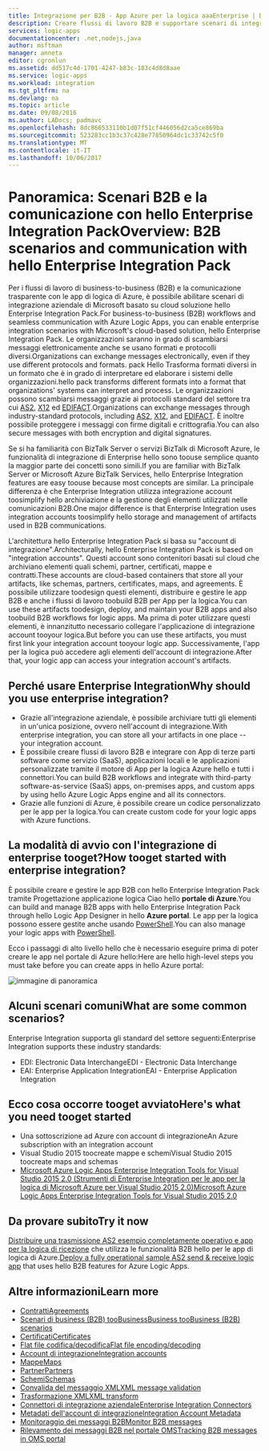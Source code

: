 ```yaml
---
title: Integrazione per B2B - App Azure per la logica aaaEnterprise | Documenti Microsoft
description: Creare flussi di lavoro B2B e supportare scenari di integrazione aziendale per App per la logica con hello Enterprise Integration Pack
services: logic-apps
documentationcenter: .net,nodejs,java
author: msftman
manager: anneta
editor: cgronlun
ms.assetid: dd517c4d-1701-4247-b83c-183c4d8d8aae
ms.service: logic-apps
ms.workload: integration
ms.tgt_pltfrm: na
ms.devlang: na
ms.topic: article
ms.date: 09/08/2016
ms.author: LADocs; padmavc
ms.openlocfilehash: 8dc866533110b1d07f51cf446056d2ca5ce869ba
ms.sourcegitcommit: 523283cc1b3c37c428e77850964dc1c33742c5f0
ms.translationtype: MT
ms.contentlocale: it-IT
ms.lasthandoff: 10/06/2017
---
```

# <a name="overview-b2b-scenarios-and-communication-with-hello-enterprise-integration-pack"></a><span data-ttu-id="ccc62-103">Panoramica: Scenari B2B e la comunicazione con hello Enterprise Integration Pack</span><span class="sxs-lookup"><span data-stu-id="ccc62-103">Overview: B2B scenarios and communication with hello Enterprise Integration Pack</span></span>

<span data-ttu-id="ccc62-104">Per i flussi di lavoro di business-to-business (B2B) e la comunicazione trasparente con le app di logica di Azure, è possibile abilitare scenari di integrazione aziendale di Microsoft basato su cloud soluzione hello Enterprise Integration Pack.</span><span class="sxs-lookup"><span data-stu-id="ccc62-104">For business-to-business (B2B) workflows and seamless communication with Azure Logic Apps, you can enable enterprise integration scenarios with Microsoft's cloud-based solution, hello Enterprise Integration Pack.</span></span> <span data-ttu-id="ccc62-105">Le organizzazioni saranno in grado di scambiarsi messaggi elettronicamente anche se usano formati e protocolli diversi.</span><span class="sxs-lookup"><span data-stu-id="ccc62-105">Organizations can exchange messages electronically, even if they use different protocols and formats.</span></span> <span data-ttu-id="ccc62-106">pack Hello Trasforma formati diversi in un formato che è in grado di interpretare ed elaborare i sistemi delle organizzazioni.</span><span class="sxs-lookup"><span data-stu-id="ccc62-106">hello pack transforms different formats into a format that organizations' systems can interpret and process.</span></span> <span data-ttu-id="ccc62-107">Le organizzazioni possono scambiarsi messaggi grazie ai protocolli standard del settore tra cui [AS2](../logic-apps/logic-apps-enterprise-integration-as2.md), [X12](logic-apps-enterprise-integration-x12.md) ed [EDIFACT](../logic-apps/logic-apps-enterprise-integration-edifact.md).</span><span class="sxs-lookup"><span data-stu-id="ccc62-107">Organizations can exchange messages through industry-standard protocols, including [AS2](../logic-apps/logic-apps-enterprise-integration-as2.md), [X12](logic-apps-enterprise-integration-x12.md), and [EDIFACT](../logic-apps/logic-apps-enterprise-integration-edifact.md).</span></span> <span data-ttu-id="ccc62-108">È inoltre possibile proteggere i messaggi con firme digitali e crittografia.</span><span class="sxs-lookup"><span data-stu-id="ccc62-108">You can also secure messages with both encryption and digital signatures.</span></span>

<span data-ttu-id="ccc62-109">Se si ha familiarità con BizTalk Server o servizi BizTalk di Microsoft Azure, le funzionalità di integrazione di Enterprise hello sono toouse semplice quanto la maggior parte dei concetti sono simili.</span><span class="sxs-lookup"><span data-stu-id="ccc62-109">If you are familiar with BizTalk Server or Microsoft Azure BizTalk Services, hello Enterprise Integration features are easy toouse because most concepts are similar.</span></span> <span data-ttu-id="ccc62-110">La principale differenza è che Enterprise Integration utilizza integrazione account toosimplify hello archiviazione e la gestione degli elementi utilizzati nelle comunicazioni B2B.</span><span class="sxs-lookup"><span data-stu-id="ccc62-110">One major difference is that Enterprise Integration uses integration accounts toosimplify hello storage and management of artifacts used in B2B communications.</span></span> 

<span data-ttu-id="ccc62-111">L'architettura hello Enterprise Integration Pack si basa su "account di integrazione".</span><span class="sxs-lookup"><span data-stu-id="ccc62-111">Architecturally, hello Enterprise Integration Pack is based on "integration accounts".</span></span> <span data-ttu-id="ccc62-112">Questi account sono contenitori basati sul cloud che archiviano elementi quali schemi, partner, certificati, mappe e contratti.</span><span class="sxs-lookup"><span data-stu-id="ccc62-112">These accounts are cloud-based containers that store all your artifacts, like schemas, partners, certificates, maps, and agreements.</span></span> <span data-ttu-id="ccc62-113">È possibile utilizzare toodesign questi elementi, distribuire e gestire le app B2B e anche i flussi di lavoro toobuild B2B per App per la logica.</span><span class="sxs-lookup"><span data-stu-id="ccc62-113">You can use these artifacts toodesign, deploy, and maintain your B2B apps and also toobuild B2B workflows for logic apps.</span></span> <span data-ttu-id="ccc62-114">Ma prima di poter utilizzare questi elementi, è innanzitutto necessario collegare l'applicazione di integrazione account tooyour logica.</span><span class="sxs-lookup"><span data-stu-id="ccc62-114">But before you can use these artifacts, you must first link your integration account tooyour logic app.</span></span> <span data-ttu-id="ccc62-115">Successivamente, l'app per la logica può accedere agli elementi dell'account di integrazione.</span><span class="sxs-lookup"><span data-stu-id="ccc62-115">After that, your logic app can access your integration account's artifacts.</span></span>

## <a name="why-should-you-use-enterprise-integration"></a><span data-ttu-id="ccc62-116">Perché usare Enterprise Integration</span><span class="sxs-lookup"><span data-stu-id="ccc62-116">Why should you use enterprise integration?</span></span>

* <span data-ttu-id="ccc62-117">Grazie all'integrazione aziendale, è possibile archiviare tutti gli elementi in un'unica posizione, ovvero nell'account di integrazione.</span><span class="sxs-lookup"><span data-stu-id="ccc62-117">With enterprise integration, you can store all your artifacts in one place -- your integration account.</span></span>
* <span data-ttu-id="ccc62-118">È possibile creare flussi di lavoro B2B e integrare con App di terze parti software come servizio (SaaS), applicazioni locali e le applicazioni personalizzate tramite il motore di App per la logica Azure hello e tutti i connettori.</span><span class="sxs-lookup"><span data-stu-id="ccc62-118">You can build B2B workflows and integrate with third-party software-as-service (SaaS) apps, on-premises apps, and custom apps by using hello Azure Logic Apps engine and all its connectors.</span></span>
* <span data-ttu-id="ccc62-119">Grazie alle funzioni di Azure, è possibile creare un codice personalizzato per le app per la logica.</span><span class="sxs-lookup"><span data-stu-id="ccc62-119">You can create custom code for your logic apps with Azure functions.</span></span>

## <a name="how-tooget-started-with-enterprise-integration"></a><span data-ttu-id="ccc62-120">La modalità di avvio con l'integrazione di enterprise tooget?</span><span class="sxs-lookup"><span data-stu-id="ccc62-120">How tooget started with enterprise integration?</span></span>

<span data-ttu-id="ccc62-121">È possibile creare e gestire le app B2B con hello Enterprise Integration Pack tramite Progettazione applicazione logica Ciao hello **portale di Azure**.</span><span class="sxs-lookup"><span data-stu-id="ccc62-121">You can build and manage B2B apps with hello Enterprise Integration Pack through hello Logic App Designer in hello **Azure portal**.</span></span> <span data-ttu-id="ccc62-122">Le app per la logica possono essere gestite anche usando [PowerShell](https://msdn.microsoft.com/library/azure/mt652195.aspx "Argomenti relativi alle app per la logica in PowerShell").</span><span class="sxs-lookup"><span data-stu-id="ccc62-122">You can also manage your logic apps with [PowerShell](https://msdn.microsoft.com/library/azure/mt652195.aspx "Logic apps PowerShell topics").</span></span>

<span data-ttu-id="ccc62-123">Ecco i passaggi di alto livello hello che è necessario eseguire prima di poter creare le app nel portale di Azure hello:</span><span class="sxs-lookup"><span data-stu-id="ccc62-123">Here are hello high-level steps you must take before you can create apps in hello Azure portal:</span></span>

![immagine di panoramica](media/logic-apps-enterprise-integration-overview/overview-0.png)  

## <a name="what-are-some-common-scenarios"></a><span data-ttu-id="ccc62-125">Alcuni scenari comuni</span><span class="sxs-lookup"><span data-stu-id="ccc62-125">What are some common scenarios?</span></span>

<span data-ttu-id="ccc62-126">Enterprise Integration supporta gli standard del settore seguenti:</span><span class="sxs-lookup"><span data-stu-id="ccc62-126">Enterprise Integration supports these industry standards:</span></span>

* <span data-ttu-id="ccc62-127">EDI: Electronic Data Interchange</span><span class="sxs-lookup"><span data-stu-id="ccc62-127">EDI - Electronic Data Interchange</span></span>
* <span data-ttu-id="ccc62-128">EAI: Enterprise Application Integration</span><span class="sxs-lookup"><span data-stu-id="ccc62-128">EAI - Enterprise Application Integration</span></span>

## <a name="heres-what-you-need-tooget-started"></a><span data-ttu-id="ccc62-129">Ecco cosa occorre tooget avviato</span><span class="sxs-lookup"><span data-stu-id="ccc62-129">Here's what you need tooget started</span></span>

* <span data-ttu-id="ccc62-130">Una sottoscrizione ad Azure con account di integrazione</span><span class="sxs-lookup"><span data-stu-id="ccc62-130">An Azure subscription with an integration account</span></span>
* <span data-ttu-id="ccc62-131">Visual Studio 2015 toocreate mappe e schemi</span><span class="sxs-lookup"><span data-stu-id="ccc62-131">Visual Studio 2015 toocreate maps and schemas</span></span>
* [<span data-ttu-id="ccc62-132">Microsoft Azure Logic Apps Enterprise Integration Tools for Visual Studio 2015 2.0 (Strumenti di Enterprise Integration per le app per la logica di Microsoft Azure per Visual Studio 2015 2.0)</span><span class="sxs-lookup"><span data-stu-id="ccc62-132">Microsoft Azure Logic Apps Enterprise Integration Tools for Visual Studio 2015 2.0</span></span>](https://aka.ms/vsmapsandschemas)  

## <a name="try-it-now"></a><span data-ttu-id="ccc62-133">Da provare subito</span><span class="sxs-lookup"><span data-stu-id="ccc62-133">Try it now</span></span>

<span data-ttu-id="ccc62-134">[Distribuire una trasmissione AS2 esempio completamente operativo e app per la logica di ricezione](https://github.com/Azure/azure-quickstart-templates/tree/master/201-logic-app-as2-send-receive) che utilizza le funzionalità B2B hello per le app di logica di Azure.</span><span class="sxs-lookup"><span data-stu-id="ccc62-134">[Deploy a fully operational sample AS2 send & receive logic app](https://github.com/Azure/azure-quickstart-templates/tree/master/201-logic-app-as2-send-receive) that uses hello B2B features for Azure Logic Apps.</span></span>

## <a name="learn-more"></a><span data-ttu-id="ccc62-135">Altre informazioni</span><span class="sxs-lookup"><span data-stu-id="ccc62-135">Learn more</span></span>
* [<span data-ttu-id="ccc62-136">Contratti</span><span class="sxs-lookup"><span data-stu-id="ccc62-136">Agreements</span></span>](../logic-apps/logic-apps-enterprise-integration-agreements.md "Informazioni sui contratti di Enterprise Integration")
* [<span data-ttu-id="ccc62-137">Scenari di business (B2B) tooBusiness</span><span class="sxs-lookup"><span data-stu-id="ccc62-137">Business tooBusiness (B2B) scenarios</span></span>](../logic-apps/logic-apps-enterprise-integration-b2b.md "informazioni come toocreate logica App con funzionalità B2B")  
* [<span data-ttu-id="ccc62-138">Certificati</span><span class="sxs-lookup"><span data-stu-id="ccc62-138">Certificates</span></span>](logic-apps-enterprise-integration-certificates.md "Informazioni sui certificati di Enterprise Integration")
* [<span data-ttu-id="ccc62-139">Flat file codifica/decodifica</span><span class="sxs-lookup"><span data-stu-id="ccc62-139">Flat file encoding/decoding</span></span>](logic-apps-enterprise-integration-flatfile.md "informazioni come tooencode e decodificare il contenuto del file flat")  
* [<span data-ttu-id="ccc62-140">Account di integrazione</span><span class="sxs-lookup"><span data-stu-id="ccc62-140">Integration accounts</span></span>](../logic-apps/logic-apps-enterprise-integration-accounts.md "Informazioni sugli account di integrazione")
* [<span data-ttu-id="ccc62-141">Mappe</span><span class="sxs-lookup"><span data-stu-id="ccc62-141">Maps</span></span>](../logic-apps/logic-apps-enterprise-integration-maps.md "Informazioni sulle mappe di Enterprise Integration")
* [<span data-ttu-id="ccc62-142">Partner</span><span class="sxs-lookup"><span data-stu-id="ccc62-142">Partners</span></span>](logic-apps-enterprise-integration-partners.md "Informazioni sui partner di Enterprise Integration")
* [<span data-ttu-id="ccc62-143">Schemi</span><span class="sxs-lookup"><span data-stu-id="ccc62-143">Schemas</span></span>](logic-apps-enterprise-integration-schemas.md "Informazioni sugli schemi di Enterprise Integration")
* [<span data-ttu-id="ccc62-144">Convalida del messaggio XML</span><span class="sxs-lookup"><span data-stu-id="ccc62-144">XML message validation</span></span>](logic-apps-enterprise-integration-xml.md "informazioni su come i messaggi con la logica App toovalidate XML")
* [<span data-ttu-id="ccc62-145">Trasformazione XML</span><span class="sxs-lookup"><span data-stu-id="ccc62-145">XML transform</span></span>](logic-apps-enterprise-integration-transform.md "Informazioni sulle mappe di Enterprise Integration")
* [<span data-ttu-id="ccc62-146">Connettori di integrazione aziendale</span><span class="sxs-lookup"><span data-stu-id="ccc62-146">Enterprise Integration Connectors</span></span>](../connectors/apis-list.md "Informazioni sui connettori di Enterprise Integration Pack")
* [<span data-ttu-id="ccc62-147">Metadati dell'account di integrazione</span><span class="sxs-lookup"><span data-stu-id="ccc62-147">Integration Account Metadata</span></span>](../logic-apps/logic-apps-enterprise-integration-metadata.md "Informazioni sui metadati dell'account di integrazione")
* [<span data-ttu-id="ccc62-148">Monitoraggio dei messaggi B2B</span><span class="sxs-lookup"><span data-stu-id="ccc62-148">Monitor B2B messages</span></span>](logic-apps-monitor-b2b-message.md "Altre informazioni sul monitoraggio dei messaggi B2B")
* [<span data-ttu-id="ccc62-149">Rilevamento dei messaggi B2B nel portale OMS</span><span class="sxs-lookup"><span data-stu-id="ccc62-149">Tracking B2B messages in OMS portal</span></span>](logic-apps-track-b2b-messages-omsportal.md "Altre informazioni sul rilevamento dei messaggi B2B nel portale OMS")

